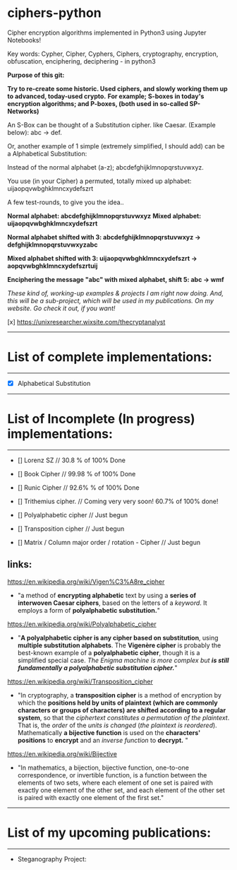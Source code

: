 # ciphers-python #

Cipher encryption algorithms implemented in Python3 using Jupyter Notebooks!

Key words: Cypher, Cipher, Cyphers, Ciphers, cryptography, encryption, obfuscation, enciphering, deciphering  - in python3



**Purpose of this git:**

**Try to re-create some historic. Used ciphers, and slowly working them up to advanced, today-used crypto.** 
**For example; S-boxes in today's encryption algorithms; and P-boxes, (both used in so-called SP-Networks)**

An S-Box can be thought of a Substitution cipher. like Caesar. (Example below): abc -> def.

Or, another example of 1 simple (extremely simplified, I should add) can be a Alphabetical Substitution:

Instead of the normal alphabet (a-z); abcdefghijklmnopqrstuvwxyz.

You use (in your Cipher) a permuted, totally mixed up alphabet: uijaopqvwbghklmncxydefszrt

A few test-rounds, to give you the idea..

**Normal alphabet: abcdefghijklmnopqrstuvwxyz**
**Mixed alphabet: uijaopqvwbghklmncxydefszrt**

**Normal alphabet shifted with 3: abcdefghijklmnopqrstuvwxyz -> defghijklmnopqrstuvwxyzabc**

**Mixed alphabet shifted with 3: uijaopqvwbghklmncxydefszrt -> aopqvwbghklmncxydefszrtuij**

**Enciphering the message "abc" with mixed alphabet, shift 5: abc -> wmf**

*These kind of, working-up examples & projects I am right now doing.*
*And, this will be a sub-project, which will be used in my publications. On my website.*
*Go check it out, if you want!*


[x] https://unixresearcher.wixsite.com/thecryptanalyst


-----------------------------------
# List of complete implementations:
-----------------------------------


* [x] Alphabetical Substitution



---------------------------------------------------
# List of Incomplete (In progress) implementations:
---------------------------------------------------
* []  Lorenz SZ // 30.8 % of 100% Done
* []  Book Cipher // 99.98 % of 100% Done
* []  Runic Cipher // 92.6% % of 100% Done

* [] Trithemius cipher.    // Coming very very soon! 60.7% of 100% done!
* [] Polyalphabetic cipher // Just begun
* [] Transposition cipher // Just begun
* [] Matrix  / Column major order / rotation - Cipher // Just begun




## links:

https://en.wikipedia.org/wiki/Vigen%C3%A8re_cipher
- "a method of **encrypting alphabetic** text by using a **series of interwoven Caesar ciphers**, based on the letters of a *keyword*. It employs a form of **polyalphabetic substitution.**"

https://en.wikipedia.org/wiki/Polyalphabetic_cipher
- "**A polyalphabetic cipher is any cipher based on substitution**, using **multiple substitution alphabets**. The **Vigenère cipher** is probably the best-known example of a **polyalphabetic cipher**, though it is a simplified special case. *The Enigma machine is more complex but **is still fundamentally a polyalphabetic substitution cipher.***"

https://en.wikipedia.org/wiki/Transposition_cipher
- "In cryptography, a **transposition cipher** is a method of encryption by which the **positions held by units of plaintext (which are commonly characters or groups of characters) are shifted according to a regular system**, so that the *ciphertext constitutes a permutation of the plaintext*. That is, the *order* of the *units is changed* (*the plaintext is reordered*). Mathematically **a bijective function** is used on the **characters' positions** to **encrypt** and an *inverse function* to **decrypt.** "

https://en.wikipedia.org/wiki/Bijective
- "In mathematics, a bijection, bijective function, one-to-one correspondence, or invertible function, is a function between the elements of two sets, where each element of one set is paired with exactly one element of the other set, and each element of the other set is paired with exactly one element of the first set."


-----------------------------------
# List of my upcoming publications:
-----------------------------------


* Steganography Project: <Title still needs a decision>  Exact Announce Date: 2021-02-15  (Written In Swedish Time & Date)
* Onion-Pi - Updated 2020 Version (Which, also was my last-year in high school Scientific Writing project) Time: ~2 weeks
* Arch Linux GPU-Pass-trough[Done]: Time: 18 July, 2020. Available at:  https://github.com/loneicewolf/Arch-GPU-PassTrough 

Thanks for showing interest!

*W.M*
